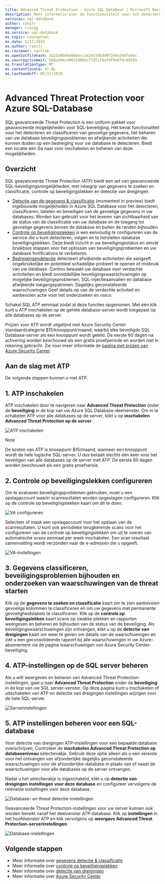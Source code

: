```yaml
---
title: Advanced Threat Protection - Azure SQL Database | Microsoft Docs
description: Meer informatie over de functionaliteit voor het detecteren en classificeren van gevoelige gegevens, het beheren van uw database beveiligingsproblemen en afwijkende activiteiten die kunnen duiden op een bedreiging voor uw Azure SQL database te detecteren.
services: sql-database
author: ronitr
manager: craigg
ms.service: sql-database
ms.topic: conceptual
ms.date: 5/17/2018
ms.author: ronitr
ms.reviewer: carlrab
ms.openlocfilehash: da21a0b66d86b4cc3e2dc59bdd972d4e24d7e5ec
ms.sourcegitcommit: 688a394c4901590bbcf5351f9afdf9e8f0c89505
ms.translationtype: MT
ms.contentlocale: nl-NL
ms.lasthandoff: 05/17/2018
---
```

# <a name="advanced-threat-protection-for-azure-sql-database"></a>Advanced Threat Protection voor Azure SQL-Database

SQL geavanceerde Threat Protection is een uniform pakket voor geavanceerde mogelijkheden voor SQL-beveiliging. Het bevat functionaliteit voor het detecteren en classificeren van gevoelige gegevens, het beheren van uw database beveiligingsproblemen en afwijkende activiteiten die kunnen duiden op een bedreiging voor uw database te detecteren. Biedt een locatie één Ga naar voor inschakelen en beheren van deze mogelijkheden. 

## <a name="overview"></a>Overzicht

SQL geavanceerde Threat Protection (ATP) biedt een set van geavanceerde SQL-beveiligingsmogelijkheden, met inbegrip van gegevens te zoeken en classificatie, controle op beveiligingslekken en detectie van dreigingen. 

- [Detectie van de gegevens & classificatie](sql-database-data-discovery-and-classification.md) (momenteel in preview) biedt ingebouwde mogelijkheden in Azure SQL Database voor het detecteren, classificeren, labelen en beveiligen van de gevoelige gegevens in uw databases. Worden kan gebruikt voor het leveren van zichtbaarheid van de status van de classificatie van uw database en de toegang tot gevoelige gegevens binnen de database en buiten de randen bijhouden.
- [Controle op beveiligingslekken](sql-vulnerability-assessment.md) is een eenvoudig te configureren van de service die u kunt detecteren, volgen en te herstellen database beveiligingslekken. Deze biedt inzicht in uw beveiligingsstatus en omvat bruikbare stappen voor het oplossen van beveiligingsproblemen en uw database fortifications te verbeteren.
- [Bedreigingendetectie](sql-database-threat-detection.md) detecteert afwijkende activiteiten die aangeeft ongebruikelijke en potentieel schadelijke probeert te openen of misbruik van uw database. Continu bewaakt uw database voor verdachte activiteiten en biedt onmiddellijke beveiligingswaarschuwingen op mogelijke beveiligingsproblemen, SQL-injectieaanvallen en database afwijkende toegangspatronen. Dagelijks geconstateerde waarschuwingen Geef details op van de verdachte activiteit en aanbevolen actie voor het onderzoeken en risico.

Schakel SQL ATP eenmaal zodat al deze functies opgenomen. Met één klik kunt u ATP inschakelen op de gehele database-server wordt toegepast op alle databases op de server. 

Prijzen voor ATP wordt uitgelijnd met Azure Security Center standaardcategorie $15/knooppunt/maand, waarbij elke beveiligde SQL Database-server als een knooppunt wordt geteld. De eerste 60 dagen na activering worden beschouwd als een gratis proefperiode en worden niet in rekening gebracht. Zie voor meer informatie de [pagina met prijzen van Azure Security Center](https://azure.microsoft.com/pricing/details/security-center/).


## <a name="getting-started-with-atp"></a>Aan de slag met ATP 
De volgende stappen kunnen u met ATP. 

## <a name="1-enable-atp"></a>1. ATP inschakelen

ATP inschakelen door te navigeren naar **Advanced Threat Protection** onder de **beveiliging** in de kop van uw Azure SQL Database-deelvenster. Om in te schakelen ATP voor alle databases op de server, klikt u op **inschakelen Advanced Threat Protection op de server**.

![ATP inschakelen](./media/sql-advanced-protection/enable_atp.png) 

> [!NOTE]
> De kosten van ATP is knooppunt-$15/maand, wanneer een knooppunt wordt de hele logische SQL-server. U dus betaalt slechts één keer voor het beveiligen van alle databases op de server met ATP. De eerste 60 dagen worden beschouwd als een gratis proefversie.

## <a name="2-configure-vulnerability-assessment"></a>2. Controle op beveiligingslekken configureren

Om te evalueren beveiligingsproblemen gebruiken, moet u een opslagaccount waarin scanresultaten worden opgeslagen configureren. Klik op de controle op beveiligingslekken kaart om dit te doen.

![VA configureren](./media/sql-advanced-protection/configure_va.png) 

Selecteer of maak een opslagaccount voor het opslaan van de scanresultaten. U kunt ook periodieke terugkerende scans voor het configureren van de controle op beveiligingslekken om uit te voeren van automatische scans eenmaal per week inschakelen. Een scan resultaat samenvatting wordt verzonden naar de e-adressen die u opgeeft.

![VA-instellingen](./media/sql-advanced-protection/va_settings.png) 

## <a name="3-start-classifying-data-tracking-vulnerabilities-and-investigating-threat-alerts"></a>3. Gegevens classificeren, beveiligingsproblemen bijhouden en onderzoeken van waarschuwingen van de threat starten

Klik op de **gegevens te zoeken en classificatie** kaart om te zien aanbevolen gevoelige kolommen te classificeren en om uw gegevens met permanente gevoeligheidslabels te classificeren. Klik op de **controle op beveiligingslekken** kaart scans op zwakke plekken en rapporten weergeven en beheren en bijhouden van de status van de beveiliging. Als beveiligingswaarschuwingen zijn ontvangen, klikt u op de **detectie van dreigingen** kaart om weer te geven om details van de waarschuwingen en ziet u een geconsolideerde rapport bij alle waarschuwingen in uw Azure-abonnement via de pagina waarschuwingen van Azure Security Center-beveiliging.

## <a name="4-manage-atp-settings-on-your-sql-server"></a>4. ATP-instellingen op de SQL server beheren

Als u wilt weergeven en beheren van Advanced Threat Protection-instellingen, gaat u naar **Advanced Threat Protection** onder de **beveiliging** in de kop van uw SQL server-venster. Op deze pagina kunt u inschakelen of uitschakelen van ATP en detectie van dreigingen instellingen wijzigen voor de hele SQL-server.

![Serverinstellingen](./media/sql-advanced-protection/server_settings.png) 

## <a name="5-manage-atp-settings-for-a-sql-database"></a>5. ATP instellingen beheren voor een SQL-database

Voor detectie van dreigingen ATP-instellingen voor een bepaalde database overschrijven, Controleer de **inschakelen Advanced Threat Protection op databaseniveau** selectievakje. Gebruik deze optie alleen als u een vereiste voor het ontvangen van afzonderlijke dagelijks geconstateerde waarschuwingen voor de afzonderlijke-database in plaats van of naast de waarschuwingen voor alle databases op de server ontvangen. 

Nadat u het selectievakje is ingeschakeld, klikt u op **detectie van dreigingen instellingen voor deze database** en configureer vervolgens de relevante instellingen voor deze database.

![Database- en threat detectie-instellingen](./media/sql-advanced-protection/database_threat_detection_settings.png) 

Geavanceerde Threat Protection-instellingen voor uw server kunnen ook worden bereikt vanaf het deelvenster ATP-database. Klik op **instellingen** in het hoofdvenster ATP en klik vervolgens op **weergave Advanced Threat Protection-serverinstellingen**. 

![Database-instellingen](./media/sql-advanced-protection/database_settings.png) 

## <a name="next-steps"></a>Volgende stappen 

- Meer informatie over [gegevens detectie & classificatie](sql-database-data-discovery-and-classification.md) 
- Meer informatie over [controle op beveiligingslekken](sql-vulnerability-assessment.md) 
- Meer informatie over [detectie van dreigingen](sql-database-threat-detection.md)
- Meer informatie over [Azure Security Center](https://docs.microsoft.com/azure/security-center/security-center-intro)
